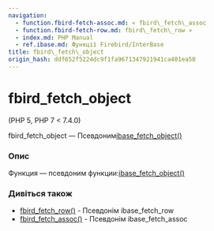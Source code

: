 ```yaml
---
navigation:
  - function.fbird-fetch-assoc.md: « fbird\_fetch\_assoc
  - function.fbird-fetch-row.md: fbird\_fetch\_row »
  - index.md: PHP Manual
  - ref.ibase.md: Функції Firebird/InterBase
title: fbird\_fetch\_object
origin_hash: ddf652f5224dc9f1fa9671347921941ca401ea50
---
```

# fbird\_fetch\_object

(PHP 5, PHP 7 < 7.4.0)

fbird\_fetch\_object — Псевдоним[ibase\_fetch\_object()](function.ibase-fetch-object.md)

### Опис

Функция — псевдоним функции:[ibase\_fetch\_object()](function.ibase-fetch-object.md)

### Дивіться також

-   [fbird\_fetch\_row()](function.fbird-fetch-row.md) \- Псевдонім ibase\_fetch\_row
-   [fbird\_fetch\_assoc()](function.fbird-fetch-assoc.md) \- Псевдонім ibase\_fetch\_assoc
